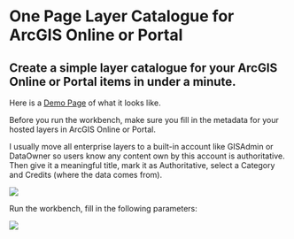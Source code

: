# One Page Layer Catalogue for ArcGIS Online or Portal

## Create a simple layer catalogue for your ArcGIS Online or Portal items in under a minute.



Here is a [Demo Page](https://enricshen.com/apps/one-page-doc/) of what it looks like. 


Before you run the workbench, make sure you fill in the metadata for your hosted layers in ArcGIS Online or Portal. 

I usually move all enterprise layers to a built-in account like GISAdmin or DataOwner so users know any content own by this account is authoritative. Then give it a meaningful title, mark it as Authoritative, select a Category and Credits (where the data comes from).

![](https://cdn-images-1.medium.com/max/800/1*n_nJqtl3tik-odDM3nLLIw.png)



Run the workbench, fill in the following parameters: 

![](https://cdn-images-1.medium.com/max/800/1*bjv55XSbITxaUjbHY4TKzQ.png)


